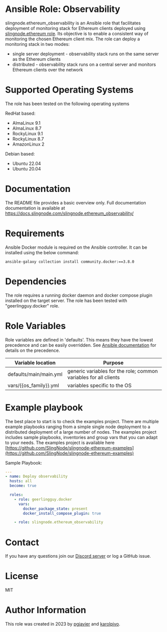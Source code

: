 # Ansible Role: Observability

slingnode.ethereum_observability is an Ansible role that facilitates deployment of monitoring stack for Ethereum clients deployed using [slingnode.ethereum role](https://github.com/SlingNode/slingnode-ansible-ethereum). Its objective is to enable a consistent way of monitoring the chosen Ethereum client mix. The role can deploy a monitoring stack in two modes:

* single server deployment - observability stack runs on the same server as the Ethereum clients
* distributed - observability stack runs on a central server and monitors Ethereum clients over the network


# Supported Operating Systems

The role has been tested on the following operating systems

RedHat based:

* AlmaLinux 9.1
* AlmaLinux 8.7
* RockyLinux 9.1
* RockyLinux 8.7
* AmazonLinux 2

Debian based:

* Ubuntu 22.04
* Ubuntu 20.04

# Documentation

The README file provides a basic overview only. Full documentation documentation is available at https://docs.slingnode.com/slingnode.ethereum_observability/

# Requirements

Ansible Docker module is required on the Ansible controller. It can be installed using the below command:

```
ansible-galaxy collection install community.docker:==3.8.0
```

# Dependencies

The role requires a running docker daemon and docker compose plugin installed on the target server. The role has been tested with "geerlingguy.docker" role.

# Role Variables

Role variables are defined in 'defaults'. This means they have the lowest precedence and can be easily overridden. See [Ansible documentation](https://docs.ansible.com/ansible/latest/playbook\_guide/playbooks\_variables.html#understanding-variable-precedence) for details on the precedence.


| Variable location              | Purpose                                                          |
| ------------------------------ | ---------------------------------------------------------------- |
| defaults/main/main.yml         | generic variables for the role; common variables for all clients |
| vars/\{{os\_family\}}.yml      | variables specific to the OS                                     |


# Example playbook

The best place to start is to check the examples project. There are multiple example playbooks ranging from a simple single node deployment to a distributed deployment of a large number of nodes. The examples project includes sample playbooks, inventories and group vars that you can adapt to your needs. The examples project is available here [https://github.com/SlingNode/slingnode-ethereum-examples](https://github.com/SlingNode/slingnode-ethereum-examples)

Sample Playbook:

```yaml
---
- name: Deploy observability
  hosts: all
  become: true

  roles:
    - role: geerlingguy.docker
      vars:
        docker_package_state: present
        docker_install_compose_plugin: true

    - role: slingnode.ethereum_observability


```
# Contact

If you have any questions join our [Discord server](https://discord.gg/EPg7yfhmUU) or log a GitHub issue.

# License

MIT

# Author Information

This role was created in 2023 by [pgjavier](https://github.com/pgjavier) and [karolpivo](https://github.com/karolpivo).
